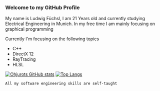 ### Welcome to my GitHub Profile
My name is Ludwig Füchsl, I am 21 Years old and currently studying Electrical Engineering in Munich. In my free time I am mainly focusing on graphical programming 

Currently I'm focusing on the following topics
- C++
- DirectX 12 
- RayTracing
- HLSL

[![Ohjurots GitHub stats](https://github-readme-stats.vercel.app/api?username=Ohjurot&hide=contribs&show_icons=true&theme=calm)](https://github.com/anuraghazra/github-readme-stats) [![Top Langs](https://github-readme-stats.vercel.app/api/top-langs/?username=Ohjurot&theme=calm&langs_count=2)](https://github.com/anuraghazra/github-readme-stats)

`All my software engineering skills are self-taught`
